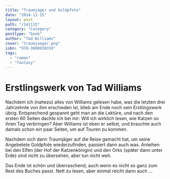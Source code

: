 ```yaml
---
title: "Traumjäger und Goldpfote"
date: "2014-11-15"
layout: post
path: "/141115"
category: "Category"
posttype: "book"
author: "Tad Williams"
cover: "traumjaeger.png"
isbn: "978-3608938319"
tags:
  - "roman"
  - "fantasy"
---
```


# Erstlingswerk von Tad Williams

Nachdem ich (nahezu) alles von Williams gelesen habe, was die letzten drei Jahrzehnte von ihm erschieden ist,
blieb am Ende noch sein Erstlingswerk übrig. Entsprechend gespannt geht man an die Lektüre, und nach den ersten
60 Seiten dachte ich bei mir: Will ich wirklich lesen, wie Katzen so ihren Tag verbringen? Aber Williams ist
eben er selbst, und brauchte auch damals schon ein paar Seiten, um auf Touren zu kommen.

Nachdem sich dann Traumjäger auf die Reise gemacht hat, um seine Angebetete Goldpfote wiederzufinden, passiert
dann auch was. Anleihen bei den Elfen (der Hof der Katzenkönigin) und den Orks (später dann unter Erde) sind
nicht zu übersehen, aber tun nicht weh.

Das Ende ist schön und überraschend, auch wenn es nicht so ganz zum Rest des Buches passt. Nett zu lesen, aber
einmal reicht dann auch ...